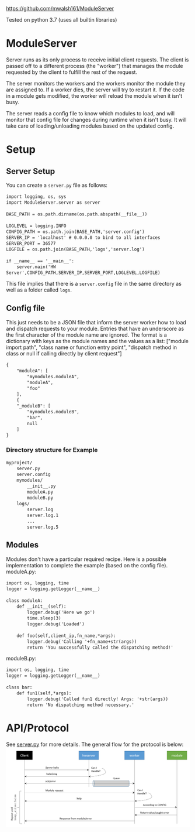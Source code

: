 https://github.com/mwalsh161/ModuleServer

Tested on python 3.7 (uses all builtin libraries)

# ModuleServer
Server runs as its only process to receive initial client requests.  The client is passed off to a different process (the "worker") that manages the module requested by the client to fulfill the rest of the request.

The server monitors the workers and the workers monitor the module they are assigned to. If a worker dies, the server will try to restart it.  If the code in a module gets modified, the worker will reload the module when it isn't busy.

The server reads a config file to know which modules to load, and will monitor that config file for changes during runtime when it isn't busy. It will take care of loading/unloading modules based on the updated config.

# Setup
## Server Setup
You can create a `server.py` file as follows:
```
import logging, os, sys
import ModuleServer.server as server

BASE_PATH = os.path.dirname(os.path.abspath(__file__))

LOGLEVEL = logging.INFO
CONFIG_PATH = os.path.join(BASE_PATH,'server.config')
SERVER_IP = 'localhost' # 0.0.0.0 to bind to all interfaces
SERVER_PORT = 36577
LOGFILE = os.path.join(BASE_PATH,'logs','server.log')

if __name__ == '__main__':
    server.main('HW Server',CONFIG_PATH,SERVER_IP,SERVER_PORT,LOGLEVEL,LOGFILE)
```
This file implies that there is a `server.config` file in the same directory as well as a folder called `logs`.

## Config file
This just needs to be a JSON file that inform the server worker how to load and dispatch requests to your module. Entries that have an underscore as the first character of the module name are ignored. The format is a dictionary with keys as the module names and the values as a list: \["module import path", "class name or function entry point", "dispatch method in class or null if calling directly by client request"\]
```
{
    "moduleA": [
        "mymodules.moduleA",
        "moduleA",
        "foo"
    ],
    {
    "_moduleB": [
        "mymodules.moduleB",
        "bar",
        null
    ]
}
```
### Directory structure for Example
```
myproject/
    server.py
    server.config
    mymodules/
        __init__.py
        moduleA.py
        moduleB.py
    logs/
        server.log
        server.log.1
        ...
        server.log.5
```

## Modules
Modules don't have a particular required recipe. Here is a possible implementation to complete the example (based on the config file).
moduleA.py:
```
import os, logging, time
logger = logging.getLogger(__name__)

class moduleA:
    def __init__(self):
        logger.debug('Here we go')
        time.sleep(3)
        logger.debug('Loaded')

    def foo(self,client_ip,fn_name,*args):
        logger.debug('Calling '+fn_name+str(args))
        return 'You successfully called the dispatching method!'
```
moduleB.py:
```
import os, logging, time
logger = logging.getLogger(__name__)

class bar:
    def fun1(self,*args):
        logger.debug('Called fun1 directly! Args: '+str(args))
        return 'No dispatching method necessary.'
```

# API/Protocol
See [server.py](server.py) for more details. The general flow for the protocol is below:
![protocol](docs/protocol.png)
